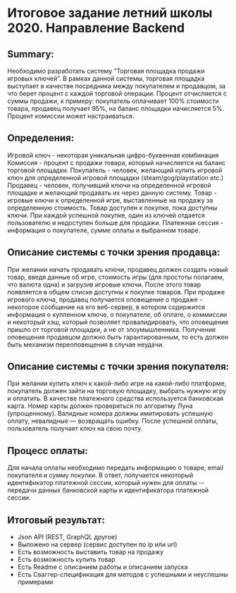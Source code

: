 # Итоговое задание летний школы 2020. Направление Backend
## Summary: 
Необходимо разработать систему “Торговая площадка продажи игровых ключей”.
В рамках данной системы, торговая площадка выступает в качестве посредника между покупателем и продавцом, за что берет процент с каждой торговой операции. 
Процент отчисляется с суммы продажи, к примеру: покупатель оплачивает 100% стоимости товара, продавец получает 95%, на баланс площадки начисляется 5%.  
Процент комиссии может настраиваться. 

## Определения: 
Игровой ключ - некоторая уникальная цифро-буквенная комбинация
Комиссия - процент с продажи товара, который начисляется на баланс торговой площадки.
Покупатель - человек, желающий купить игровой ключ для определенной игровой площадки (steam/gog/playstation etc.)
Продавец - человек, получивший ключи на определенной игровой площадке и желающий продавать их через данную систему.
Товар - игровые ключи к определенной игре, выставленные на продажу за определенную стоимость. Товар доступен к покупке, пока доступны ключи. При каждой успешной покупке, один из ключей отдается пользователю и недоступен больше для продажи.
Платежная сессия - информация о покупателе, сумме оплаты и выбранном товаре.

## Описание системы с точки зрения продавца:
При желании начать продавать ключи, продавец должен создать новый товар, введя данные об игре, стоимость игры (для простоты полагаем, что валюта одна) и загрузив игровые ключи. После этого товар появляется в общем списке доступны к покупке товаров. 
При продаже игрового ключа, продавец получается оповещение о продаже - некоторое сообщение на его веб-сервер, в котором содержится информация о купленном ключе, о покупателе, об оплате, о коммиссии и некоторый хэш, который позволяет провалидировать, что оповещение пришло от торговой площадки, а не от злоумышленника. Получение оповещения продавцом должно быть гарантированным, то есть должен быть механизм переоповещения в случае неудачи.

## Описание системы с точки зрения покупателя:
При желании купить ключ к какой-либо игре на какой-либо платформе, покупатель должен зайти на торговую площадку, выбрать нужную игру и оплатить. В качестве платежного средства используется банковская карта. Номер карты должен проверяться по алгоритму Луна (упрощенному). Валидные номера должны имитировать успешную оплату, невалидные — возвращать ошибку. 
После успешной оплаты, пользователь получает ключ на свою почту.

## Процесс оплаты:
Для начала оплаты необходимо передать информацию о товаре, email покупателя и сумму покупки. В ответ, получается некоторый идентификатор платежной сессии, который нужен для оплаты -- передачи данных банковской карты и идентификатора платежной сессии.

## Итоговый результат:
- Json API (REST, GraphQL другое)
- Выложено на сервер (сервис доступен по ip или url)
- Есть возможность выставить товар на продажу
- Есть возможность купить товар
- Есть Readme с описанием работы и описанием запуска
- Есть Сваггер-спецификация для методов с успешными и неуспешны примерами
